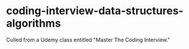 # coding-interview-data-structures-algorithms
Culled from a Udemy class entitled "Master The Coding Interview."

